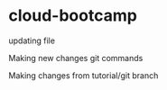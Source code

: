# cloud-bootcamp
updating file

Making new changes git commands

Making changes from tutorial/git branch